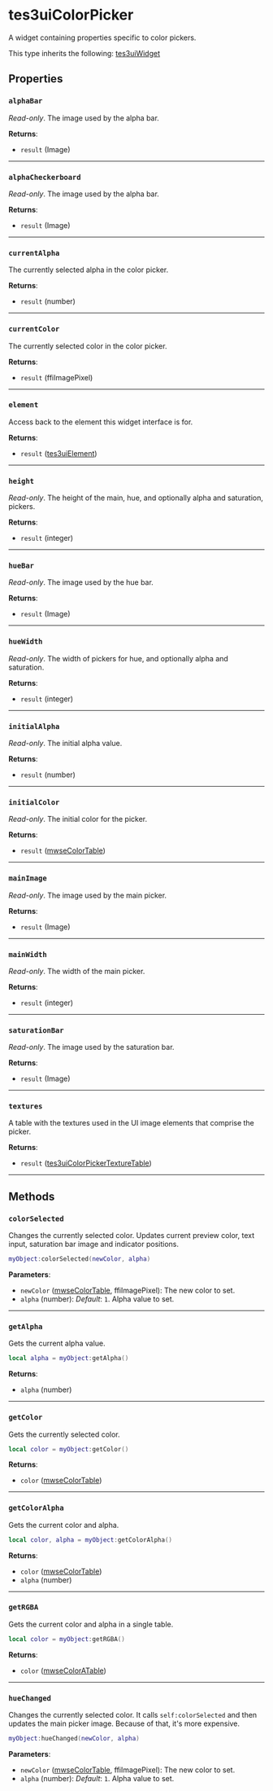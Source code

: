 # tes3uiColorPicker
<div class="search_terms" style="display: none">tes3uicolorpicker, colorpicker</div>

<!---
	This file is autogenerated. Do not edit this file manually. Your changes will be ignored.
	More information: https://github.com/MWSE/MWSE/tree/master/docs
-->

A widget containing properties specific to color pickers.

This type inherits the following: [tes3uiWidget](../types/tes3uiWidget.md)
## Properties

### `alphaBar`
<div class="search_terms" style="display: none">alphabar</div>

*Read-only*. The image used by the alpha bar.

**Returns**:

* `result` (Image)

***

### `alphaCheckerboard`
<div class="search_terms" style="display: none">alphacheckerboard</div>

*Read-only*. The image used by the alpha bar.

**Returns**:

* `result` (Image)

***

### `currentAlpha`
<div class="search_terms" style="display: none">currentalpha</div>

The currently selected alpha in the color picker.

**Returns**:

* `result` (number)

***

### `currentColor`
<div class="search_terms" style="display: none">currentcolor</div>

The currently selected color in the color picker.

**Returns**:

* `result` (ffiImagePixel)

***

### `element`
<div class="search_terms" style="display: none">element</div>

Access back to the element this widget interface is for.

**Returns**:

* `result` ([tes3uiElement](../types/tes3uiElement.md))

***

### `height`
<div class="search_terms" style="display: none">height</div>

*Read-only*. The height of the main, hue, and optionally alpha and saturation, pickers.

**Returns**:

* `result` (integer)

***

### `hueBar`
<div class="search_terms" style="display: none">huebar</div>

*Read-only*. The image used by the hue bar.

**Returns**:

* `result` (Image)

***

### `hueWidth`
<div class="search_terms" style="display: none">huewidth</div>

*Read-only*. The width of pickers for hue, and optionally alpha and saturation.

**Returns**:

* `result` (integer)

***

### `initialAlpha`
<div class="search_terms" style="display: none">initialalpha</div>

*Read-only*. The initial alpha value.

**Returns**:

* `result` (number)

***

### `initialColor`
<div class="search_terms" style="display: none">initialcolor</div>

*Read-only*. The initial color for the picker.

**Returns**:

* `result` ([mwseColorTable](../types/mwseColorTable.md))

***

### `mainImage`
<div class="search_terms" style="display: none">mainimage</div>

*Read-only*. The image used by the main picker.

**Returns**:

* `result` (Image)

***

### `mainWidth`
<div class="search_terms" style="display: none">mainwidth</div>

*Read-only*. The width of the main picker.

**Returns**:

* `result` (integer)

***

### `saturationBar`
<div class="search_terms" style="display: none">saturationbar</div>

*Read-only*. The image used by the saturation bar.

**Returns**:

* `result` (Image)

***

### `textures`
<div class="search_terms" style="display: none">textures</div>

A table with the textures used in the UI image elements that comprise the picker.

**Returns**:

* `result` ([tes3uiColorPickerTextureTable](../types/tes3uiColorPickerTextureTable.md))

***

## Methods

### `colorSelected`
<div class="search_terms" style="display: none">colorselected</div>

Changes the currently selected color. Updates current preview color, text input, saturation bar image and indicator positions.

```lua
myObject:colorSelected(newColor, alpha)
```

**Parameters**:

* `newColor` ([mwseColorTable](../types/mwseColorTable.md), ffiImagePixel): The new color to set.
* `alpha` (number): *Default*: `1`. Alpha value to set.

***

### `getAlpha`
<div class="search_terms" style="display: none">getalpha, alpha</div>

Gets the current alpha value.

```lua
local alpha = myObject:getAlpha()
```

**Returns**:

* `alpha` (number)

***

### `getColor`
<div class="search_terms" style="display: none">getcolor, color</div>

Gets the currently selected color.

```lua
local color = myObject:getColor()
```

**Returns**:

* `color` ([mwseColorTable](../types/mwseColorTable.md))

***

### `getColorAlpha`
<div class="search_terms" style="display: none">getcoloralpha, coloralpha</div>

Gets the current color and alpha.

```lua
local color, alpha = myObject:getColorAlpha()
```

**Returns**:

* `color` ([mwseColorTable](../types/mwseColorTable.md))
* `alpha` (number)

***

### `getRGBA`
<div class="search_terms" style="display: none">getrgba, rgba</div>

Gets the current color and alpha in a single table.

```lua
local color = myObject:getRGBA()
```

**Returns**:

* `color` ([mwseColorATable](../types/mwseColorATable.md))

***

### `hueChanged`
<div class="search_terms" style="display: none">huechanged</div>

Changes the currently selected color. It calls `self:colorSelected` and then updates the main picker image. Because of that, it's more expensive.

```lua
myObject:hueChanged(newColor, alpha)
```

**Parameters**:

* `newColor` ([mwseColorTable](../types/mwseColorTable.md), ffiImagePixel): The new color to set.
* `alpha` (number): *Default*: `1`. Alpha value to set.


